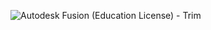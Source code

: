 
![Autodesk Fusion (Education License) - Trim](https://github.com/user-attachments/assets/e132c9c5-b71d-4e75-8eb2-f58780d9f6a8)




